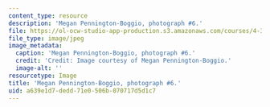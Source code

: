```yaml
---
content_type: resource
description: 'Megan Pennington-Boggio, photograph #6.'
file: https://ol-ocw-studio-app-production.s3.amazonaws.com/courses/4-341-introduction-to-photography-and-related-media-fall-2007/a639e1d7dedd71e0506b070717d5d1c7_boggio6.jpg
file_type: image/jpeg
image_metadata:
  caption: 'Megan Pennington-Boggio, photograph #6.'
  credit: 'Credit: Image courtesy of Megan Pennington-Boggio.'
  image-alt: ''
resourcetype: Image
title: 'Megan Pennington-Boggio, photograph #6.'
uid: a639e1d7-dedd-71e0-506b-070717d5d1c7
---
```

